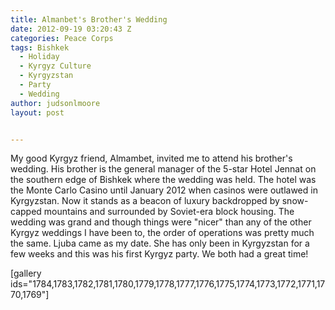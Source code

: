 ```yaml
---
title: Almanbet's Brother's Wedding
date: 2012-09-19 03:20:43 Z
categories: Peace Corps
tags: Bishkek
  - Holiday
  - Kyrgyz Culture
  - Kyrgyzstan
  - Party
  - Wedding
author: judsonlmoore
layout: post


---
```


My good Kyrgyz friend, Almambet, invited me to attend his brother's wedding. His brother is the general manager of the 5-star Hotel Jennat on the southern edge of Bishkek where the wedding was held. The hotel was the Monte Carlo Casino until January 2012 when casinos were outlawed in Kyrgyzstan. Now it stands as a beacon of luxury backdropped by snow-capped mountains and surrounded by Soviet-era block housing. The wedding was grand and though things were "nicer" than any of the other Kyrgyz weddings I have been to, the order of operations was pretty much the same. Ljuba came as my date. She has only been in Kyrgyzstan for a few weeks and this was his first Kyrgyz party. We both had a great time!

[gallery ids="1784,1783,1782,1781,1780,1779,1778,1777,1776,1775,1774,1773,1772,1771,1770,1769"]

